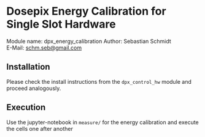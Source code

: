 # Dosepix Energy Calibration for Single Slot Hardware

Module name: dpx\_energy\_calibration
Author: Sebastian Schmidt  
E-Mail: schm.seb@gmail.com  

## Installation

Please check the install instructions from the `dpx_control_hw` module and proceed analogously.

## Execution

Use the jupyter-notebook in `measure/` for the energy calibration and execute the cells one after another
